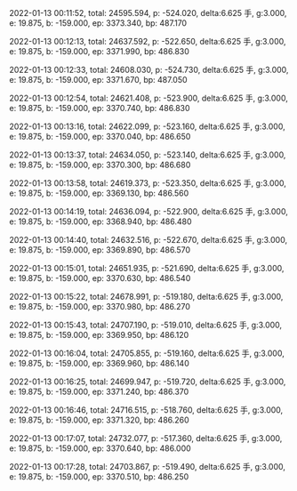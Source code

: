 2022-01-13 00:11:52, total: 24595.594, p: -524.020, delta:6.625 手, g:3.000, e: 19.875, b: -159.000, ep: 3373.340, bp: 487.170

2022-01-13 00:12:13, total: 24637.592, p: -522.650, delta:6.625 手, g:3.000, e: 19.875, b: -159.000, ep: 3371.990, bp: 486.830

2022-01-13 00:12:33, total: 24608.030, p: -524.730, delta:6.625 手, g:3.000, e: 19.875, b: -159.000, ep: 3371.670, bp: 487.050

2022-01-13 00:12:54, total: 24621.408, p: -523.900, delta:6.625 手, g:3.000, e: 19.875, b: -159.000, ep: 3370.740, bp: 486.830

2022-01-13 00:13:16, total: 24622.099, p: -523.160, delta:6.625 手, g:3.000, e: 19.875, b: -159.000, ep: 3370.040, bp: 486.650

2022-01-13 00:13:37, total: 24634.050, p: -523.140, delta:6.625 手, g:3.000, e: 19.875, b: -159.000, ep: 3370.300, bp: 486.680

2022-01-13 00:13:58, total: 24619.373, p: -523.350, delta:6.625 手, g:3.000, e: 19.875, b: -159.000, ep: 3369.130, bp: 486.560

2022-01-13 00:14:19, total: 24636.094, p: -522.900, delta:6.625 手, g:3.000, e: 19.875, b: -159.000, ep: 3368.940, bp: 486.480

2022-01-13 00:14:40, total: 24632.516, p: -522.670, delta:6.625 手, g:3.000, e: 19.875, b: -159.000, ep: 3369.890, bp: 486.570

2022-01-13 00:15:01, total: 24651.935, p: -521.690, delta:6.625 手, g:3.000, e: 19.875, b: -159.000, ep: 3370.630, bp: 486.540

2022-01-13 00:15:22, total: 24678.991, p: -519.180, delta:6.625 手, g:3.000, e: 19.875, b: -159.000, ep: 3370.980, bp: 486.270

2022-01-13 00:15:43, total: 24707.190, p: -519.010, delta:6.625 手, g:3.000, e: 19.875, b: -159.000, ep: 3369.950, bp: 486.120

2022-01-13 00:16:04, total: 24705.855, p: -519.160, delta:6.625 手, g:3.000, e: 19.875, b: -159.000, ep: 3369.960, bp: 486.140

2022-01-13 00:16:25, total: 24699.947, p: -519.720, delta:6.625 手, g:3.000, e: 19.875, b: -159.000, ep: 3371.240, bp: 486.370

2022-01-13 00:16:46, total: 24716.515, p: -518.760, delta:6.625 手, g:3.000, e: 19.875, b: -159.000, ep: 3371.320, bp: 486.260

2022-01-13 00:17:07, total: 24732.077, p: -517.360, delta:6.625 手, g:3.000, e: 19.875, b: -159.000, ep: 3370.640, bp: 486.000

2022-01-13 00:17:28, total: 24703.867, p: -519.490, delta:6.625 手, g:3.000, e: 19.875, b: -159.000, ep: 3370.510, bp: 486.250
